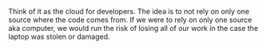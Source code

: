 Think of it as the cloud for developers. The idea is to not rely on only one source where the code comes from. If we were to rely on only one source aka computer, we would run the risk of losing all of our work in the case the laptop was stolen or damaged.
